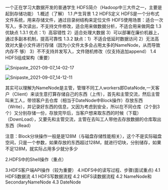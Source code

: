 一个正在学习大数据开发的普通学生
HDFS简介（Hadoop中三大件之一，主要是起到存储功能）
  1.概述（了解）
    1.1 产生背景
    1.2 HDFS定义
        HDFS是一个分布式文件系统，用来存储文件，通过目录树结构来定位文件
        HDFS使用场景：适合一次写入，多次读出，不支持文件修改，适合用来做数据分析，不适合用来做网盘
    1.3 优缺点
        1.3.1 优点：1）高容错性
                    2）适合处理大数据
                    3）可以部署在廉价机器上，通过多副本机制，提高可靠性
        1.3.2 缺点：1）不适合低延时数据访问
                    2）无法高效对大量小文件进行存储（因为小文件太多会占用太多的NameNode，从而导致内存不                          够）
                    3）不不支持并发写入，文件随机修改（仅支持追加append）
     1.4 HDFS组成架构（重要）
          					
![Snipaste_2021-09-07_14-02-17](https://user-images.githubusercontent.com/32889586/132292300-1039e166-7eb2-42b7-96e9-df1c17bae963.jpg)

![Snipaste_2021-09-07_14-12-11](https://user-images.githubusercontent.com/32889586/132293239-3653a1a1-8505-4c05-ae4a-047e6babcdc6.jpg)

	
其实可以理解为NameNode是主管，管理不同工人workers即DataNode,一天客户（Client）来谈生意打算存储自己的东西（上传），首先和主管交流，然后主管叫来工人，带领客户去仓库（相当于DateNode中Block操作）存放东西（Write），并记录好东西的信息，又因为考虑到安全，所以在不同仓库（2个到3个）又分别存储一份，存放完毕后，当客户想来取东西的时候（下载）（DownLoad），又要先和主管交流，主管在去叫工人带他去存放数据的仓库取出东西（Read）


注意：Block分块操作一般是是128M（与磁盘存储性能相关），这个不是实际磁盘空间，只是一个参数，如果存放的东西超过128M，就进行切块，分别储存，如果不足128M，就实际占用多少就分多少

  2.HDFS中的Shell操作（重点）
		
  3.HDFS客户端API操作（较为重要）
  4.HDFS中的读写过程、步骤(面试重点)
    4.1 HDFS数据流
      4.1 HDFS写数据流程
      4.2 HDFS读数据流程
    4.2 NameNode和SecondaryNameNode
    4.3 DateNode
  
